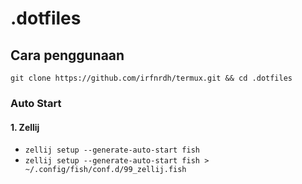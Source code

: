 # .dotfiles

## Cara penggunaan
```
git clone https://github.com/irfnrdh/termux.git && cd .dotfiles
```

### Auto Start
#### 1. Zellij
- `zellij setup --generate-auto-start fish`
- `zellij setup --generate-auto-start fish > ~/.config/fish/conf.d/99_zellij.fish`
